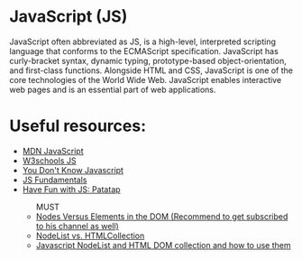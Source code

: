 # JavaScript (JS)
JavaScript often abbreviated as JS, is a high-level, interpreted scripting language that conforms to the ECMAScript specification. JavaScript has curly-bracket syntax, dynamic typing, prototype-based object-orientation, and first-class functions.  Alongside HTML and CSS, JavaScript is one of the core technologies of the World Wide Web. JavaScript enables interactive web pages and is an essential part of web applications.

# Useful resources:
<ul>
  <li><a href="https://developer.mozilla.org/en-US/docs/Web/JavaScript"> MDN JavaScript</a></li>
  <li><a href="https://www.w3schools.com/js/">W3schools JS</a></li>
  <li><a href="https://github.com/HackTechGO/You-Dont-Know-JS">You Don't Know Javascript</a></li>
  <li><a href="https://github.com/HackTechGO/fundamentals">JS Fundamentals</a></li>
  <li><a href="https://patatap.com/">Have Fun with JS: Patatap</a></li>
    <ul> MUST
     <li><a href="https://www.youtube.com/watch?v=y3itGTCseAk">Nodes Versus Elements in the DOM (Recommend to get subscribed to his channel as well)</a></li>
    <li><a href="https://www.bitdegree.org/learn/nodelist#nodelist-main-tips">NodeList vs. HTMLCollection</a></li>
    <li><a href="https://www.nikpro.com.au/javascript-nodelist-and-html-dom-collection-and-how-to-use-them/">Javascript NodeList and HTML DOM collection and how to use them </a></li>
  </ul>
</ul>
